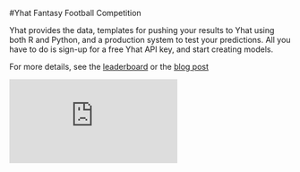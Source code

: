 #Yhat Fantasy Football Competition

Yhat provides the data, templates for pushing your results to Yhat using both R and Python, and a production system to test your predictions. All you have to do is sign-up for a free Yhat API key, and start creating models.

For more details, see the [leaderboard](http://yhat-fantasy-football.herokuapp.com) or the [blog post](http://blog.yhathq.com/posts/fantasy-football-with-drew.html)


[![Analytics](https://ga-beacon.appspot.com/UA-46996803-1/yhat-examples/fantasy-football/README.md)](https://github.com/yhat/yhat-examples) 
